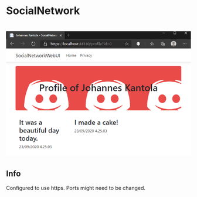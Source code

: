 # SocialNetwork

<h1 align="center">
	<img src="https://github.com/Chlorine-trifluoride/SocialNetwork/raw/master/Media/demopage.png"/>
	<br/>
</h1>

## Info
Configured to use https. Ports might need to be changed.
